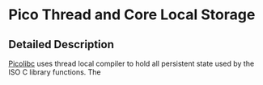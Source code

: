 # Pico Thread and Core Local Storage
## Detailed Description
[Picolibc](https://github.com/picolibc/picolibc) uses thread local compiler to hold all persistent state used by the ISO C library functions.  The 
<!--stackedit_data:
eyJoaXN0b3J5IjpbLTE1MDU5NjQyMTgsLTgzNjQyMDI3NSwtOT
MyNjYxODAyLC0xNzYwNTEzNTk4LDc4NzM2ODUxOF19
-->